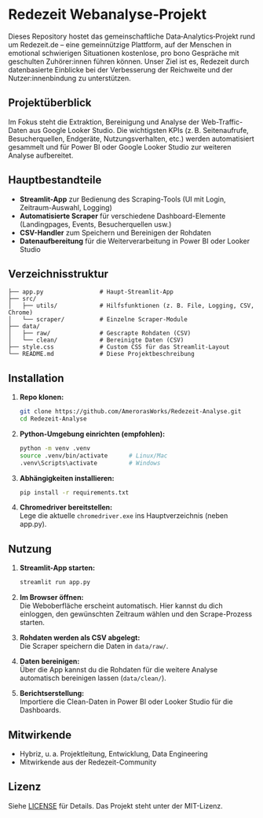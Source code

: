 # Redezeit Webanalyse‑Projekt

Dieses Repository hostet das gemeinschaftliche Data‑Analytics‑Projekt rund um Redezeit.de – eine gemeinnützige Plattform, auf der Menschen in emotional schwierigen Situationen kostenlose, pro bono Gespräche mit geschulten Zuhörer\:innen führen können. Unser Ziel ist es, Redezeit durch datenbasierte Einblicke bei der Verbesserung der Reichweite und der Nutzer\:innenbindung zu unterstützen.

## Projektüberblick

Im Fokus steht die Extraktion, Bereinigung und Analyse der Web-Traffic-Daten aus Google Looker Studio. Die wichtigsten KPIs (z. B. Seitenaufrufe, Besucherquellen, Endgeräte, Nutzungsverhalten, etc.) werden automatisiert gesammelt und für Power BI oder Google Looker Studio zur weiteren Analyse aufbereitet.

## Hauptbestandteile

- **Streamlit-App** zur Bedienung des Scraping-Tools (UI mit Login, Zeitraum-Auswahl, Logging)
- **Automatisierte Scraper** für verschiedene Dashboard-Elemente (Landingpages, Events, Besucherquellen usw.)
- **CSV-Handler** zum Speichern und Bereinigen der Rohdaten
- **Datenaufbereitung** für die Weiterverarbeitung in Power BI oder Looker Studio

## Verzeichnisstruktur

```plaintext
├── app.py                # Haupt-Streamlit-App
├── src/
│   ├── utils/            # Hilfsfunktionen (z. B. File, Logging, CSV, Chrome)
│   └── scraper/          # Einzelne Scraper-Module
├── data/
│   ├── raw/              # Gescrapte Rohdaten (CSV)
│   └── clean/            # Bereinigte Daten (CSV)
├── style.css             # Custom CSS für das Streamlit-Layout
└── README.md             # Diese Projektbeschreibung
```

## Installation

1. **Repo klonen:**

   ```bash
   git clone https://github.com/AmerorasWorks/Redezeit-Analyse.git
   cd Redezeit-Analyse
   ```

2. **Python-Umgebung einrichten (empfohlen):**

   ```bash
   python -m venv .venv
   source .venv/bin/activate      # Linux/Mac
   .venv\Scripts\activate         # Windows
   ```

3. **Abhängigkeiten installieren:**

   ```bash
   pip install -r requirements.txt
   ```

4. **Chromedriver bereitstellen:**\
   Lege die aktuelle `chromedriver.exe` ins Hauptverzeichnis (neben app.py).

## Nutzung

1. **Streamlit-App starten:**

   ```bash
   streamlit run app.py
   ```

2. **Im Browser öffnen:**\
   Die Weboberfläche erscheint automatisch. Hier kannst du dich einloggen, den gewünschten Zeitraum wählen und den Scrape-Prozess starten.

3. **Rohdaten werden als CSV abgelegt:**\
   Die Scraper speichern die Daten in `data/raw/`.

4. **Daten bereinigen:**\
   Über die App kannst du die Rohdaten für die weitere Analyse automatisch bereinigen lassen (`data/clean/`).

5. **Berichtserstellung:**\
   Importiere die Clean-Daten in Power BI oder Looker Studio für die Dashboards.

## Mitwirkende

- Hybriz, u. a. Projektleitung, Entwicklung, Data Engineering
- Mitwirkende aus der Redezeit-Community

## Lizenz

Siehe [LICENSE](LICENSE) für Details. Das Projekt steht unter der MIT-Lizenz.


